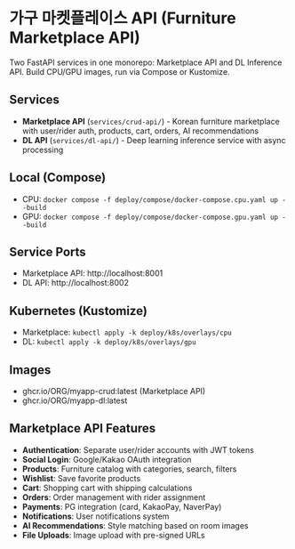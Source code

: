 # 가구 마켓플레이스 API (Furniture Marketplace API)
Two FastAPI services in one monorepo: Marketplace API and DL Inference API. Build CPU/GPU images, run via Compose or Kustomize.

## Services
- **Marketplace API** (`services/crud-api/`) - Korean furniture marketplace with user/rider auth, products, cart, orders, AI recommendations
- **DL API** (`services/dl-api/`) - Deep learning inference service with async processing  

## Local (Compose)
- CPU: `docker compose -f deploy/compose/docker-compose.cpu.yaml up --build`
- GPU: `docker compose -f deploy/compose/docker-compose.gpu.yaml up --build`

## Service Ports
- Marketplace API: http://localhost:8001
- DL API: http://localhost:8002  

## Kubernetes (Kustomize)
- Marketplace: `kubectl apply -k deploy/k8s/overlays/cpu`
- DL:   `kubectl apply -k deploy/k8s/overlays/gpu`

## Images
- ghcr.io/ORG/myapp-crud:latest (Marketplace API)
- ghcr.io/ORG/myapp-dl:latest

## Marketplace API Features
- **Authentication**: Separate user/rider accounts with JWT tokens
- **Social Login**: Google/Kakao OAuth integration
- **Products**: Furniture catalog with categories, search, filters
- **Wishlist**: Save favorite products
- **Cart**: Shopping cart with shipping calculations
- **Orders**: Order management with rider assignment
- **Payments**: PG integration (card, KakaoPay, NaverPay)
- **Notifications**: User notifications system
- **AI Recommendations**: Style matching based on room images
- **File Uploads**: Image upload with pre-signed URLs
